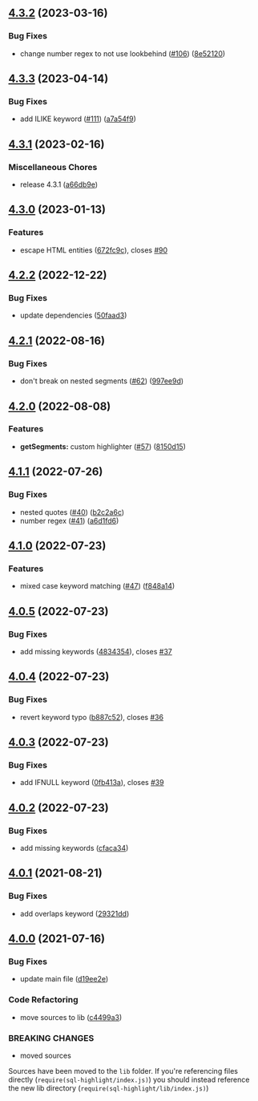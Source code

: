## [4.3.2](https://github.com/scriptcoded/sql-highlight/compare/v4.3.1...v4.3.2) (2023-03-16)

### Bug Fixes

* change number regex to not use lookbehind ([#106](https://github.com/scriptcoded/sql-highlight/issues/106)) ([8e52120](https://github.com/scriptcoded/sql-highlight/commit/8e52120ba976ef64e3d5dd5bb8ba0c800e30a989))

## [4.3.3](https://github.com/scriptcoded/sql-highlight/compare/v4.3.2...v4.3.3) (2023-04-14)


### Bug Fixes

* add ILIKE keyword ([#111](https://github.com/scriptcoded/sql-highlight/issues/111)) ([a7a54f9](https://github.com/scriptcoded/sql-highlight/commit/a7a54f9499cbb7a13425dc057f729fb94d4a95c9))

## [4.3.1](https://github.com/scriptcoded/sql-highlight/compare/v4.3.0...v4.3.1) (2023-02-16)


### Miscellaneous Chores

* release 4.3.1 ([a66db9e](https://github.com/scriptcoded/sql-highlight/commit/a66db9e149f770cbf14b003de201465c8a0e8adf))

## [4.3.0](https://github.com/scriptcoded/sql-highlight/compare/v4.2.2...v4.3.0) (2023-01-13)


### Features

* escape HTML entities ([672fc9c](https://github.com/scriptcoded/sql-highlight/commit/672fc9cd8d4bd1595b403fbca70eca9a3e2020ef)), closes [#90](https://github.com/scriptcoded/sql-highlight/issues/90)

## [4.2.2](https://github.com/scriptcoded/sql-highlight/compare/v4.2.1...v4.2.2) (2022-12-22)


### Bug Fixes

* update dependencies ([50faad3](https://github.com/scriptcoded/sql-highlight/commit/50faad3256b94e75d696cd09a539dd7dc1c665a8))

## [4.2.1](https://github.com/scriptcoded/sql-highlight/compare/v4.2.0...v4.2.1) (2022-08-16)


### Bug Fixes

* don't break on nested segments ([#62](https://github.com/scriptcoded/sql-highlight/issues/62)) ([997ee9d](https://github.com/scriptcoded/sql-highlight/commit/997ee9deb9d25f48ce2b20c78c13ea22798fe8c4))

## [4.2.0](https://github.com/scriptcoded/sql-highlight/compare/v4.1.1...v4.2.0) (2022-08-08)


### Features

* **getSegments:** custom highlighter ([#57](https://github.com/scriptcoded/sql-highlight/issues/57)) ([8150d15](https://github.com/scriptcoded/sql-highlight/commit/8150d158d524e9b4999a8da04b2623cca38132ff))

## [4.1.1](https://github.com/scriptcoded/sql-highlight/compare/v4.1.0...v4.1.1) (2022-07-26)


### Bug Fixes

* nested quotes ([#40](https://github.com/scriptcoded/sql-highlight/issues/40)) ([b2c2a6c](https://github.com/scriptcoded/sql-highlight/commit/b2c2a6c4b1bf3370b3dd0da6af36838e4e08e644))
* number regex ([#41](https://github.com/scriptcoded/sql-highlight/issues/41)) ([a6d1fd6](https://github.com/scriptcoded/sql-highlight/commit/a6d1fd640e115583d9e69d82ef1fb429f5b3da1b))

## [4.1.0](https://github.com/scriptcoded/sql-highlight/compare/v4.0.5...v4.1.0) (2022-07-23)


### Features

* mixed case keyword matching ([#47](https://github.com/scriptcoded/sql-highlight/issues/47)) ([f848a14](https://github.com/scriptcoded/sql-highlight/commit/f848a140d43df140e77e003a0c6914b61560e708))

## [4.0.5](https://github.com/scriptcoded/sql-highlight/compare/v4.0.4...v4.0.5) (2022-07-23)


### Bug Fixes

* add missing keywords ([4834354](https://github.com/scriptcoded/sql-highlight/commit/483435477653dcc355f79d6bc24401d5151fa0c0)), closes [#37](https://github.com/scriptcoded/sql-highlight/issues/37)

## [4.0.4](https://github.com/scriptcoded/sql-highlight/compare/v4.0.3...v4.0.4) (2022-07-23)


### Bug Fixes

* revert keyword typo ([b887c52](https://github.com/scriptcoded/sql-highlight/commit/b887c52cae1571ef71ef5ab79c0607d339b4391d)), closes [#36](https://github.com/scriptcoded/sql-highlight/issues/36)

## [4.0.3](https://github.com/scriptcoded/sql-highlight/compare/v4.0.2...v4.0.3) (2022-07-23)


### Bug Fixes

* add IFNULL keyword ([0fb413a](https://github.com/scriptcoded/sql-highlight/commit/0fb413a21547c9b033e66613dc15c53446ca5591)), closes [#39](https://github.com/scriptcoded/sql-highlight/issues/39)

## [4.0.2](https://github.com/scriptcoded/sql-highlight/compare/v4.0.1...v4.0.2) (2022-07-23)


### Bug Fixes

* add missing keywords ([cfaca34](https://github.com/scriptcoded/sql-highlight/commit/cfaca34d46bb894e6b4968dae8bfae84be391b22))

## [4.0.1](https://github.com/scriptcoded/sql-highlight/compare/v4.0.0...v4.0.1) (2021-08-21)


### Bug Fixes

* add overlaps keyword ([29321dd](https://github.com/scriptcoded/sql-highlight/commit/29321ddcb55fb9e9859c07887bc1d81567ba1181))

## [4.0.0](https://github.com/scriptcoded/sql-highlight/compare/v3.3.5...v4.0.0) (2021-07-16)


### Bug Fixes

* update main file ([d19ee2e](https://github.com/scriptcoded/sql-highlight/commit/d19ee2efa671740dad8bf0369c8ead84ed82373f))


### Code Refactoring

* move sources to lib ([c4499a3](https://github.com/scriptcoded/sql-highlight/commit/c4499a34f12ea3383a172a15ae9beefcc1c73edb))


### BREAKING CHANGES

* moved sources

Sources have been moved to the `lib` folder. If you're referencing files
directly (`require(sql-highlight/index.js)`) you should instead
reference the new lib directory (`require(sql-highlight/lib/index.js)`)
